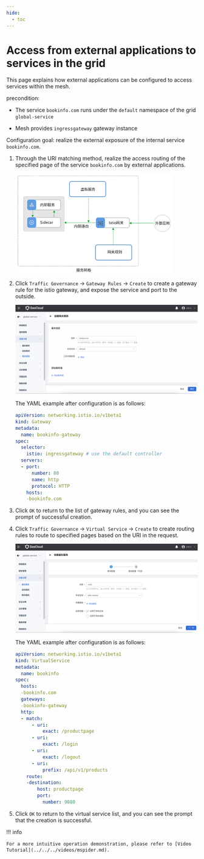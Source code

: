 ```yaml
---
hide:
  - toc
---
```


# Access from external applications to services in the grid

This page explains how external applications can be configured to access services within the mesh.

precondition:

- The service `bookinfo.com` runs under the `default` namespace of the grid `global-service`

- Mesh provides `ingressgateway` gateway instance

Configuration goal: realize the external exposure of the internal service `bookinfo.com`.

1. Through the URI matching method, realize the access routing of the specified page of the service `bookinfo.com` by external applications.

    ![Access Route](../../images/out-to-in01.png)

2. Click `Traffic Governance` -> `Gateway Rules` -> `Create` to create a gateway rule for the istio gateway, and expose the service and port to the outside.

    ![Create Rule](../../images/out-to-in02.png)

    The YAML example after configuration is as follows:

    ```yaml
    apiVersion: networking.istio.io/v1beta1
    kind: Gateway
    metadata:
      name: bookinfo-gateway
    spec:
      selector:
        istio: ingressgateway # use the default controller
      servers:
      - port:
          number: 80
          name: http
          protocol: HTTP
        hosts:
        -bookinfo.com
    ```

3. Click `OK` to return to the list of gateway rules, and you can see the prompt of successful creation.

4. Click `Traffic Governance` -> `Virtual Service` -> `Create` to create routing rules to route to specified pages based on the URI in the request.

    ![Create routing rule](../../images/out-to-in04.png)

    The YAML example after configuration is as follows:

    ```yaml
    apiVersion: networking.istio.io/v1beta1
    kind: VirtualService
    metadata:
      name: bookinfo
    spec:
      hosts:
      -bookinfo.com
      gateways:
      -bookinfo-gateway
      http:
      - match:
          - uri:
              exact: /productpage
          - uri:
              exact: /login
          - uri:
              exact: /logout
          - uri:
              prefix: /api/v1/products
        route:
        -destination:
            host: productpage
            port:
              number: 9080
    ```

5. Click `OK` to return to the virtual service list, and you can see the prompt that the creation is successful.

!!! info

    For a more intuitive operation demonstration, please refer to [Video Tutorial](../../../videos/mspider.md).